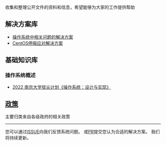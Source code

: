 收集和整理公开文件的资料和信息，希望能够为大家的工作提供帮助

## 解决方案库

- [操作系统中相关问题的解决方案](https://docs.qq.com/doc/DQ2NyZUVLa1dFUVNi)
- [CentOS停服应对解决方案](https://www.kylinos.cn/support/document/53.html)

## 基础知识库

### 操作系统概述

- [2022 南京大学拔尖计划《操作系统：设计与实现》](https://www.bilibili.com/video/BV1Cm4y1d7Ur/?spm_id_from=333.788)

## [政策](政策/README.md)

主要归类来自各级政府的相关政策

---

您可以通过[ISSUE](https://gitee.com/kylinos_fj/doc/issues)向我们反馈系统问题。
或[PR](https://gitee.com/kylinos_fj/doc/pulls)提交您认为合适的解决方案。
我们将持续更新。
